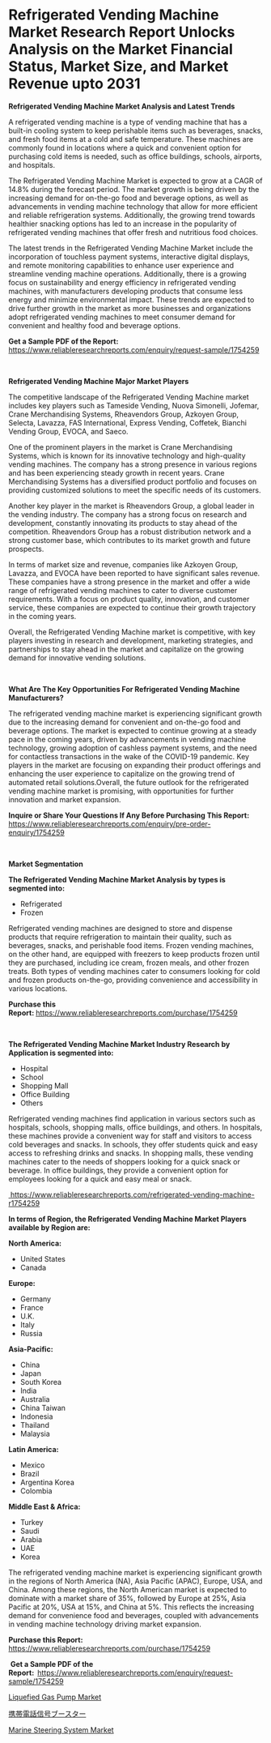 <p><h1>Refrigerated Vending Machine Market Research Report Unlocks Analysis on the Market Financial Status, Market Size, and Market Revenue upto 2031</h1></p><p><strong>Refrigerated Vending Machine Market Analysis and Latest Trends</strong></p>
<p><p>A refrigerated vending machine is a type of vending machine that has a built-in cooling system to keep perishable items such as beverages, snacks, and fresh food items at a cold and safe temperature. These machines are commonly found in locations where a quick and convenient option for purchasing cold items is needed, such as office buildings, schools, airports, and hospitals.</p><p>The Refrigerated Vending Machine Market is expected to grow at a CAGR of 14.8% during the forecast period. The market growth is being driven by the increasing demand for on-the-go food and beverage options, as well as advancements in vending machine technology that allow for more efficient and reliable refrigeration systems. Additionally, the growing trend towards healthier snacking options has led to an increase in the popularity of refrigerated vending machines that offer fresh and nutritious food choices.</p><p>The latest trends in the Refrigerated Vending Machine Market include the incorporation of touchless payment systems, interactive digital displays, and remote monitoring capabilities to enhance user experience and streamline vending machine operations. Additionally, there is a growing focus on sustainability and energy efficiency in refrigerated vending machines, with manufacturers developing products that consume less energy and minimize environmental impact. These trends are expected to drive further growth in the market as more businesses and organizations adopt refrigerated vending machines to meet consumer demand for convenient and healthy food and beverage options.</p></p>
<p><strong>Get a Sample PDF of the Report:&nbsp;</strong> <a href="https://www.reliableresearchreports.com/enquiry/request-sample/1754259">https://www.reliableresearchreports.com/enquiry/request-sample/1754259</a></p>
<p>&nbsp;</p>
<p><strong>Refrigerated Vending Machine Major Market Players</strong></p>
<p><p>The competitive landscape of the Refrigerated Vending Machine market includes key players such as Tameside Vending, Nuova Simonelli, Jofemar, Crane Merchandising Systems, Rheavendors Group, Azkoyen Group, Selecta, Lavazza, FAS International, Express Vending, Coffetek, Bianchi Vending Group, EVOCA, and Saeco. </p><p>One of the prominent players in the market is Crane Merchandising Systems, which is known for its innovative technology and high-quality vending machines. The company has a strong presence in various regions and has been experiencing steady growth in recent years. Crane Merchandising Systems has a diversified product portfolio and focuses on providing customized solutions to meet the specific needs of its customers.</p><p>Another key player in the market is Rheavendors Group, a global leader in the vending industry. The company has a strong focus on research and development, constantly innovating its products to stay ahead of the competition. Rheavendors Group has a robust distribution network and a strong customer base, which contributes to its market growth and future prospects.</p><p>In terms of market size and revenue, companies like Azkoyen Group, Lavazza, and EVOCA have been reported to have significant sales revenue. These companies have a strong presence in the market and offer a wide range of refrigerated vending machines to cater to diverse customer requirements. With a focus on product quality, innovation, and customer service, these companies are expected to continue their growth trajectory in the coming years.</p><p>Overall, the Refrigerated Vending Machine market is competitive, with key players investing in research and development, marketing strategies, and partnerships to stay ahead in the market and capitalize on the growing demand for innovative vending solutions.</p></p>
<p>&nbsp;</p>
<p><strong>What Are The Key Opportunities For Refrigerated Vending Machine Manufacturers?</strong></p>
<p><p>The refrigerated vending machine market is experiencing significant growth due to the increasing demand for convenient and on-the-go food and beverage options. The market is expected to continue growing at a steady pace in the coming years, driven by advancements in vending machine technology, growing adoption of cashless payment systems, and the need for contactless transactions in the wake of the COVID-19 pandemic. Key players in the market are focusing on expanding their product offerings and enhancing the user experience to capitalize on the growing trend of automated retail solutions.Overall, the future outlook for the refrigerated vending machine market is promising, with opportunities for further innovation and market expansion.</p></p>
<p><strong>Inquire or Share Your Questions If Any Before Purchasing This Report:</strong> <a href="https://www.reliableresearchreports.com/enquiry/pre-order-enquiry/1754259">https://www.reliableresearchreports.com/enquiry/pre-order-enquiry/1754259</a></p>
<p>&nbsp;</p>
<p><strong>Market Segmentation</strong></p>
<p><strong>The Refrigerated Vending Machine Market Analysis by types is segmented into:</strong></p>
<p><ul><li>Refrigerated</li><li>Frozen</li></ul></p>
<p><p>Refrigerated vending machines are designed to store and dispense products that require refrigeration to maintain their quality, such as beverages, snacks, and perishable food items. Frozen vending machines, on the other hand, are equipped with freezers to keep products frozen until they are purchased, including ice cream, frozen meals, and other frozen treats. Both types of vending machines cater to consumers looking for cold and frozen products on-the-go, providing convenience and accessibility in various locations.</p></p>
<p><strong>Purchase this Report:&nbsp;</strong><a href="https://www.reliableresearchreports.com/purchase/1754259">https://www.reliableresearchreports.com/purchase/1754259</a></p>
<p>&nbsp;</p>
<p><strong>The Refrigerated Vending Machine Market Industry Research by Application is segmented into:</strong></p>
<p><ul><li>Hospital</li><li>School</li><li>Shopping Mall</li><li>Office Building</li><li>Others</li></ul></p>
<p><p>Refrigerated vending machines find application in various sectors such as hospitals, schools, shopping malls, office buildings, and others. In hospitals, these machines provide a convenient way for staff and visitors to access cold beverages and snacks. In schools, they offer students quick and easy access to refreshing drinks and snacks. In shopping malls, these vending machines cater to the needs of shoppers looking for a quick snack or beverage. In office buildings, they provide a convenient option for employees looking for a quick and easy meal or snack.</p></p>
<p><a href="https://www.reliableresearchreports.com/refrigerated-vending-machine-r1754259">&nbsp;https://www.reliableresearchreports.com/refrigerated-vending-machine-r1754259</a></p>
<p><strong>In terms of Region, the Refrigerated Vending Machine Market Players available by Region are:</strong></p>
<p>
    <p> <strong> North America: </strong>
        <ul>
            <li>United States</li>
            <li>Canada</li>
        </ul>
        </p> 
    <p> <strong> Europe: </strong>
        <ul>
            <li>Germany</li>
            <li>France</li>
            <li>U.K.</li>
            <li>Italy</li>
            <li>Russia</li>
        </ul>
        </p> 
    <p> <strong> Asia-Pacific: </strong>
        <ul>
            <li>China</li>
            <li>Japan</li>
            <li>South Korea</li>
            <li>India</li>
            <li>Australia</li>
            <li>China Taiwan</li>
            <li>Indonesia</li>
            <li>Thailand</li>
            <li>Malaysia</li>
        </ul>
        </p> 
    <p> <strong> Latin America: </strong>
        <ul>
            <li>Mexico</li>
            <li>Brazil</li>
            <li>Argentina Korea</li>
            <li>Colombia</li>
        </ul>
        </p> 
    <p> <strong> Middle East & Africa: </strong>
        <ul>
            <li>Turkey</li>
            <li>Saudi</li>
            <li>Arabia</li>
            <li>UAE</li>
            <li>Korea</li>
        </ul>
    </p>
    </p>
<p><p>The refrigerated vending machine market is experiencing significant growth in the regions of North America (NA), Asia Pacific (APAC), Europe, USA, and China. Among these regions, the North American market is expected to dominate with a market share of 35%, followed by Europe at 25%, Asia Pacific at 20%, USA at 15%, and China at 5%. This reflects the increasing demand for convenience food and beverages, coupled with advancements in vending machine technology driving market expansion.</p></p>
<p><strong>Purchase this Report: </strong><a href="https://www.reliableresearchreports.com/purchase/1754259">https://www.reliableresearchreports.com/purchase/1754259</a></p>
<p>&nbsp;<strong>Get a Sample PDF of the Report:&nbsp;&nbsp;</strong><a href="https://www.reliableresearchreports.com/enquiry/request-sample/1754259">https://www.reliableresearchreports.com/enquiry/request-sample/1754259</a></p>
<p><strong></strong></p>
<p><p><a href="https://issuu.com/reportprime-2/docs/liquefied-gas-pump-market-size-2030.pptx">Liquefied Gas Pump Market</a></p><p><a href="https://github.com/reliezer65/Market-Research-Report-List-2/blob/main/6526411155390.md">携帯電話信号ブースター</a></p><p><a href="https://github.com/zolotuy145/Market-Research-Report-List-1/blob/main/marine-steering-system-market.md">Marine Steering System Market</a></p></p>